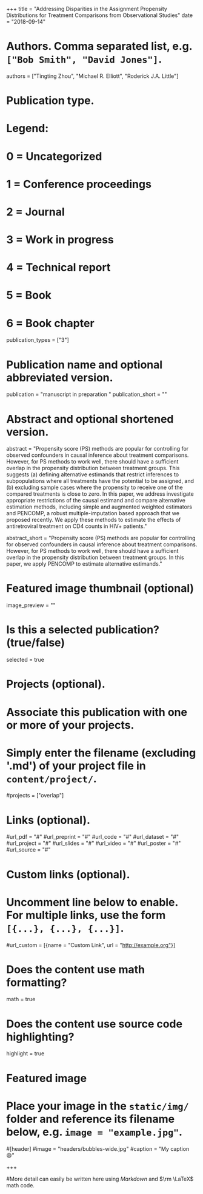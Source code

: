 +++
title = "Addressing Disparities in the Assignment Propensity Distributions for Treatment Comparisons from Observational Studies"
date = "2018-09-14"

# Authors. Comma separated list, e.g. `["Bob Smith", "David Jones"]`.
authors = ["Tingting Zhou", "Michael R. Elliott", "Roderick J.A. Little"]

# Publication type.
# Legend:
# 0 = Uncategorized
# 1 = Conference proceedings
# 2 = Journal
# 3 = Work in progress
# 4 = Technical report
# 5 = Book
# 6 = Book chapter
publication_types = ["3"]

# Publication name and optional abbreviated version.
publication = "manuscript in preparation "
publication_short = ""

# Abstract and optional shortened version.
abstract = "Propensity score (PS) methods are popular for controlling for observed confounders in causal inference about treatment comparisons. However, for PS methods to work well, there should have a sufficient overlap in the propensity distribution between treatment groups. This suggests (a) defining alternative estimands that restrict inferences to subpopulations where all treatments have the potential to be assigned, and (b) excluding sample cases where the propensity to receive one of the compared treatments is close to zero. In this paper, we address investigate appropriate restrictions of the causal estimand and compare alternative estimation methods, including simple and augmented weighted estimators and PENCOMP, a robust multiple-imputation based approach that we proposed recently. We apply these methods to estimate the effects of antiretroviral treatment on CD4 counts in HIV+ patients."

abstract_short = "Propensity score (PS) methods are popular for controlling for observed confounders in causal inference about treatment comparisons. However, for PS methods to work well, there should have a sufficient overlap in the propensity distribution between treatment groups. In this paper, we apply PENCOMP to estimate alternative estimands."

# Featured image thumbnail (optional)
image_preview = ""

# Is this a selected publication? (true/false)
selected = true

# Projects (optional).
#   Associate this publication with one or more of your projects.
#   Simply enter the filename (excluding '.md') of your project file in `content/project/`.
#projects = ["overlap"]

# Links (optional).
#url_pdf = "#"
#url_preprint = "#"
#url_code = "#"
#url_dataset = "#"
#url_project = "#"
#url_slides = "#"
#url_video = "#"
#url_poster = "#"
#url_source = "#"

# Custom links (optional).
#   Uncomment line below to enable. For multiple links, use the form `[{...}, {...}, {...}]`.
#url_custom = [{name = "Custom Link", url = "http://example.org"}]

# Does the content use math formatting?
math = true

# Does the content use source code highlighting?
highlight = true

# Featured image
# Place your image in the `static/img/` folder and reference its filename below, e.g. `image = "example.jpg"`.
#[header]
#image = "headers/bubbles-wide.jpg"
#caption = "My caption :smile:"

+++

#More detail can easily be written here using *Markdown* and $\rm \LaTeX$ math code.
